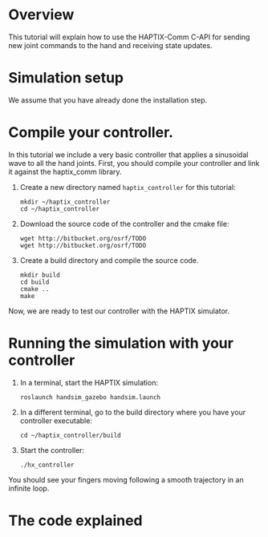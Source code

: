 # Overview

This tutorial will explain how to use the HAPTIX-Comm C-API for sending new
joint commands to the hand and receiving state updates.

# Simulation setup

We assume that you have already done the installation step.

# Compile your controller.

In this tutorial we include a very basic controller that applies a sinusoidal
wave to all the hand joints. First, you should compile your controller and link
it against the haptix_comm library.

1. Create a new directory named `haptix_controller` for this tutorial:

    ~~~
    mkdir ~/haptix_controller
    cd ~/haptix_controller
    ~~~

1. Download the source code of the controller and the cmake file:

    ~~~
    wget http://bitbucket.org/osrf/TODO
    wget http://bitbucket.org/osrf/TODO
    ~~~

1. Create a build directory and compile the source code.

    ~~~
    mkdir build
    cd build
    cmake ..
    make
    ~~~

Now, we are ready to test our controller with the HAPTIX simulator.

# Running the simulation with your controller

1. In a terminal, start the HAPTIX simulation:

    ~~~
    roslaunch handsim_gazebo handsim.launch
    ~~~

1. In a different terminal, go to the build directory where you have your
controller executable:

    ~~~
    cd ~/haptix_controller/build
    ~~~

1. Start the controller:

    ~~~
    ./hx_controller
    ~~~

You should see your fingers moving following a smooth trajectory in an infinite
loop.

# The code explained

<include from='/int main/' to='/return -1;\n}/' src='http://bitbucket.org/osrf/gazebo_tutorials/raw/default/haptix_comm/files/hx_controller.c' />
